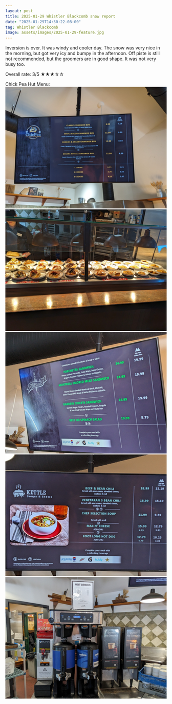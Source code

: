 ```yaml
---
layout: post
title: 2025-01-29 Whistler Blackcomb snow report
date: "2025-01-29T14:30:22-08:00"
tag: Whistler Blackcomb
image: assets/images/2025-01-29-feature.jpg
---
```


Inversion is over. It was windy and cooler day. The snow was very nice in the morning, but got very icy and bumpy in the afternoon. Off piste is still not recommended, but the groomers are in good shape. It was not very busy too.

Overall rate: 3/5 ★★★☆☆

Chick Pea Hut Menu:
![](/assets/images/2025-01-29-chick-pea-hut-menu.jpg)
![](/assets/images/2025-01-29-chick-pea-hut-menu-2.jpg)
![](/assets/images/2025-01-29-chick-pea-hut-menu-3.jpg)
![](/assets/images/2025-01-29-chick-pea-hut-menu-4.jpg)
![](/assets/images/2025-01-29-chick-pea-hut-menu-5.jpg)
